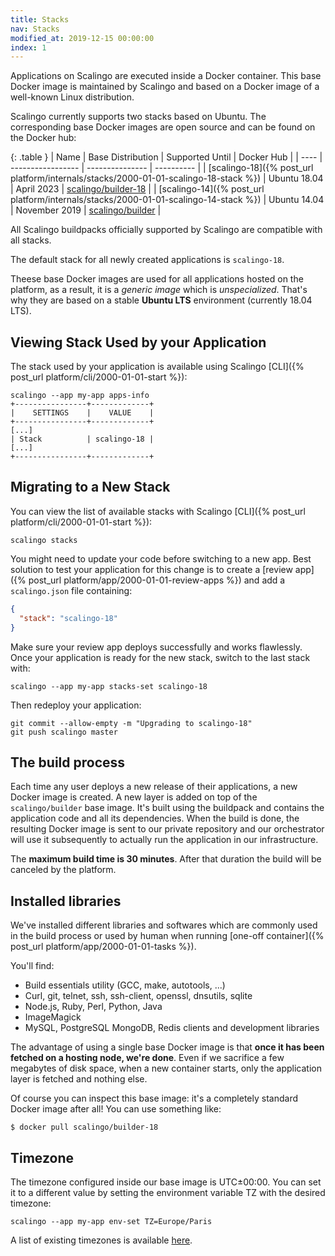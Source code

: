 ```yaml
---
title: Stacks
nav: Stacks
modified_at: 2019-12-15 00:00:00
index: 1
---
```


Applications on Scalingo are executed inside a Docker container. This base
Docker image is maintained by Scalingo and based on a Docker image of a
well-known Linux distribution.

Scalingo currently supports two stacks based on Ubuntu. The corresponding base
Docker images are open source and can be found on the Docker hub:

{: .table }
| Name | Base Distribution | Supported Until | Docker Hub |
| ---- | ----------------- | --------------- | ---------- |
| [scalingo-18]({% post_url platform/internals/stacks/2000-01-01-scalingo-18-stack %}) | Ubuntu 18.04 | April 2023 | [scalingo/builder-18](https://hub.docker.com/r/scalingo/builder-18/) |
| [scalingo-14]({% post_url platform/internals/stacks/2000-01-01-scalingo-14-stack %}) | Ubuntu 14.04 | November 2019 | [scalingo/builder](https://hub.docker.com/r/scalingo/builder/) |

All Scalingo buildpacks officially supported by Scalingo are compatible with
all stacks.

The default stack for all newly created applications is `scalingo-18`.

Theese base Docker images are used for all applications hosted on the
platform, as a result, it is a *generic image* which is *unspecialized*.
That's why they are based on a stable **Ubuntu LTS** environment (currently
18.04 LTS).

## Viewing Stack Used by your Application

The stack used by your application is available using Scalingo [CLI]({%
post_url platform/cli/2000-01-01-start %}):

```shell
scalingo --app my-app apps-info
+----------------+-------------+
|    SETTINGS    |    VALUE    |
+----------------+-------------+
[...]
| Stack          | scalingo-18 |
[...]
+----------------+-------------+
```

## Migrating to a New Stack

You can view the list of available stacks with Scalingo [CLI]({% post_url
platform/cli/2000-01-01-start %}):

```shell
scalingo stacks
```

You might need to update your code before switching to a new app. Best solution
to test your application for this change is to create a [review app]({% post_url
platform/app/2000-01-01-review-apps %}) and add a `scalingo.json` file
containing:

```json
{
  "stack": "scalingo-18"
}
```

Make sure your review app deploys successfully and works flawlessly. Once your
application is ready for the new stack, switch to the last stack with:

```shell
scalingo --app my-app stacks-set scalingo-18
```

Then redeploy your application:

```shell
git commit --allow-empty -m "Upgrading to scalingo-18"
git push scalingo master
```

## The build process

Each time any user deploys a new release of their applications, a new Docker
image is created. A new layer is added on top of the `scalingo/builder` base
image. It's built using the buildpack and contains the application code and all
its dependencies. When the build is done, the resulting Docker image is sent to
our private repository and our orchestrator will use it subsequently to actually
run the application in our infrastructure.

The **maximum build time is 30 minutes**. After that duration the build will be canceled by the platform.

## Installed libraries

We've installed different libraries and softwares which are commonly used in
the build process or used by human when running [one-off
container]({% post_url platform/app/2000-01-01-tasks %}).

You'll find:

* Build essentials utility (GCC, make, autotools, ...)
* Curl, git, telnet, ssh, ssh-client, openssl, dnsutils, sqlite
* Node.js, Ruby, Perl, Python, Java
* ImageMagick
* MySQL, PostgreSQL MongoDB, Redis clients and development libraries

The advantage of using a single base Docker image is that **once it has been
fetched on a hosting node, we're done**. Even if we sacrifice a few megabytes
of disk space, when a new container starts, only the application layer is
fetched and nothing else.

Of course you can inspect this base image: it's a completely standard Docker
image after all! You can use something like:

```console
$ docker pull scalingo/builder-18
```

## Timezone

The timezone configured inside our base image is UTC±00:00. You can set it to a
different value by setting the environment variable TZ with the desired
timezone:

```
scalingo --app my-app env-set TZ=Europe/Paris
```

A list of existing timezones is available
[here](https://en.wikipedia.org/wiki/List_of_tz_database_time_zones#List).
